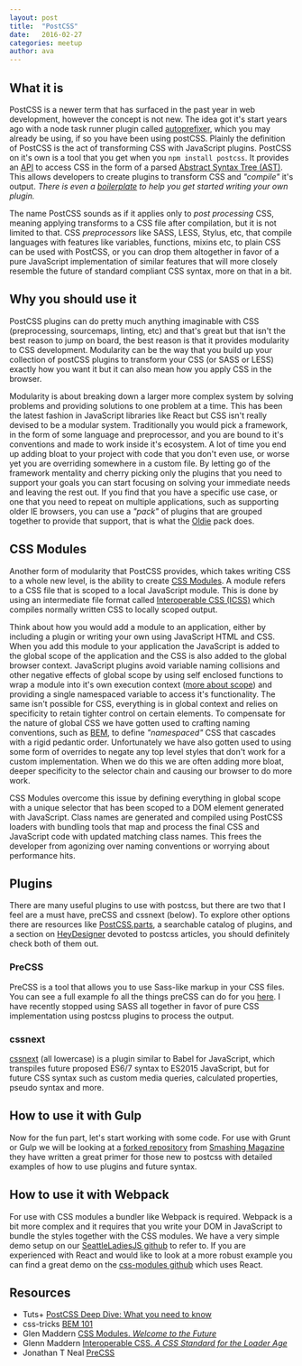 ```yaml
---
layout: post
title:  "PostCSS"
date:   2016-02-27
categories: meetup
author: ava
---
```



## What it is
PostCSS is a newer term that has surfaced in the past year in web development, however the concept is not new. The idea got it's start years ago with a node task runner plugin called [autoprefixer](https://github.com/postcss/autoprefixer), which you may already be using, if so you have been using postCSS. Plainly the definition of PostCSS is the act of transforming CSS with JavaScript plugins. PostCSS on it's own is a tool that you get when you `npm install postcss`. It provides an [API](https://github.com/postcss/postcss/blob/master/docs/api.md) to access CSS in the form of a parsed [Abstract Syntax Tree (AST)](https://en.wikipedia.org/wiki/Abstract_syntax_tree). This allows developers to create plugins to transform CSS and *"compile"* it's output. *There is even a [boilerplate](https://github.com/postcss/postcss-plugin-boilerplate) to help you get started writing your own plugin.*

The name PostCSS sounds as if it applies only to *post processing* CSS, meaning applying transforms to a CSS file after compilation, but it is not limited to that. CSS *preprocessors*  like SASS, LESS, Stylus, etc, that compile languages with features like variables, functions, mixins etc, to plain CSS can be used with PostCSS, or you can drop them altogether in favor of a pure JavaScript implementation of similar features that will more closely resemble the future of standard compliant CSS syntax, more on that in a bit.

## Why you should use it
PostCSS plugins can do pretty much anything imaginable with CSS (preprocessing, sourcemaps, linting, etc) and that's great but that isn't the best reason to jump on board, the best reason is that it provides modularity to CSS development. Modularity can be the way that you build up your collection of postCSS plugins to transform your CSS (or SASS or LESS) exactly how you want it but it can also mean how you apply CSS in the browser. 

Modularity is about breaking down a larger more complex system by solving problems and providing solutions to one problem at a time. This has been the latest fashion in JavaScript libraries like React but CSS isn't really devised to be a modular system. Traditionally you would pick a framework, in the form of some language and preprocessor, and you are bound to it's conventions and made to work inside it's ecosystem. A lot of time you end up adding bloat to your project with code that you don't even use, or worse yet you are overriding somewhere in a custom file. By letting go of the framework mentality and cherry picking only the plugins that you need to support your goals you can start focusing on solving your immediate needs and leaving the rest out. If you find that you have a specific use case, or one that you need to repeat on multiple applications, such as supporting older IE browsers, you can use a *"pack"* of plugins that are grouped together to provide that support, that is what the [Oldie](https://github.com/jonathantneal/oldie) pack does.

## CSS Modules
Another form of modularity that PostCSS provides, which takes writing CSS to a whole new level, is the ability to create [CSS Modules](https://github.com/css-modules/css-modules). A module refers to a CSS file that is scoped to a local JavaScript module. This is done by using an intermediate file format called [Interoperable CSS (ICSS)](https://github.com/css-modules/icss) which compiles normally written CSS to locally scoped output.

Think about how you would add a module to an application, either by including a plugin or writing your own using JavaScript HTML and CSS. When you add this module to your application the JavaScript is added to the global scope of the application and the CSS is also added to the global browser context. JavaScript plugins avoid variable naming collisions and other negative effects of global scope by using self enclosed functions to wrap a module into it's own execution context ([more about scope](http://localhost:4000/scopes-and-closures/)) and providing a single namespaced variable to access it's functionality. The same isn't possible for CSS, everything is in global context and relies on specificity to retain tighter control on certain elements. To compensate for the nature of global CSS we have gotten used to crafting naming conventions, such as [BEM](http://getbem.com/naming/), to define *"namespaced"* CSS that cascades with a rigid pedantic order. Unfortunately we have also gotten used to using some form of overrides to negate any top level styles that don't work for a custom implementation. When we do this we are often adding more bloat, deeper specificity to the selector chain and causing our browser to do more work.

CSS Modules overcome this issue by defining everything in global scope with a unique selector that has been scoped to a DOM element generated with JavaScript. Class names are generated and compiled using PostCSS loaders with bundling tools that map and process the final CSS and JavaScript code with updated matching class names. This frees the developer from agonizing over naming conventions or worrying about performance hits. 

<!-- TODO: ADD CODE EXAMPLES -->

## Plugins
There are many useful plugins to use with postcss, but there are two that I feel are a must have, preCSS and cssnext (below). To explore other options there are resources like [PostCSS.parts](http://postcss.parts/), a searchable catalog of plugins, and a section on [HeyDesigner](http://heydesigner.com/postcss/) devoted to postcss articles, you should definitely check both of them out.

### PreCSS
PreCSS is a tool that allows you to use Sass-like markup in your CSS files. You can see a full example fo all the things preCSS can do for you [here](https://jonathantneal.github.io/precss/). I have recently stopped using SASS all together in favor of pure CSS implementation using postcss plugins to process the output.

### cssnext
[cssnext](http://cssnext.io/) (all lowercase) is a plugin similar to Babel for JavaScript, which transpiles future proposed ES6/7 syntax to ES2015 JavaScript, but for future CSS syntax such as custom media queries, calculated properties, pseudo syntax and more.



## How to use it with Gulp
Now for the fun part, let's start working with some code. For use with Grunt or Gulp we will be looking at a [forked repository](https://github.com/SeattleLadiesJS/postcss-gulp-demo) from [Smashing Magazine](https://www.smashingmagazine.com/2015/12/introduction-to-postcss/) they have written a great primer for those new to postcss with detailed examples of how to use plugins and future syntax.

## How to use it with Webpack
For use with CSS modules a bundler like Webpack is required. Webpack is a bit more complex and it requires that you write your DOM in JavaScript to bundle the styles together with the CSS modules. We have a very simple demo setup on our [SeattleLadiesJS github](https://github.com/SeattleLadiesJS/postcss-webpack-demo) to refer to. If you are experienced with React and would like to look at a more robust example you can find a great demo on the [css-modules github](https://github.com/css-modules/webpack-demo) which uses React.

## Resources
 * Tuts+ [PostCSS Deep Dive: What you need to know](http://webdesign.tutsplus.com/tutorials/postcss-deep-dive-what-you-need-to-know--cms-24535)
 * css-tricks [BEM 101](https://css-tricks.com/bem-101/)
 * Glen Maddern [CSS Modules. *Welcome to the Future*](http://glenmaddern.com/articles/css-modules)
 * Glenn Maddern [Interoperable CSS. *A CSS Standard for the Loader Age*](http://glenmaddern.com/articles/interoperable-css)
 * Jonathan T Neal [PreCSS](https://github.com/jonathantneal/precss)
